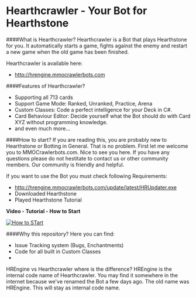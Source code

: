 Hearthcrawler - Your Bot for Hearthstone
========

####What is Hearthcrawler?
Hearthcrawler is a Bot that plays Hearthstone for you. It automatically starts a game, fights against the enemy and restart a new game when the old game has been finished.

Hearthcrawler is available here:

- http://hrengine.mmocrawlerbots.com

####Features of Hearthcrawler?
- Supporting all 713 cards
- Support Game Mode: Ranked, Unranked, Practice, Arena
- Custom Classes: Code a perfect intelligence for your Deck in C#.
- Card Behaviour Editor: Decide yourself what the Bot should do with Card XYZ without programming knowledge.
- and even much more...

####How to start?
If you are reading this, you are probably new to Hearthstone or Botting in General. That is no problem. First let me welcome you to MMOCrawlerbots.com. Nice to see you here. If you have any questions please do not hestitate to contact us or other community members. Our community is friendly and helpful.

If you want to use the Bot you must check following Requirements:


- http://hrengine.mmocrawlerbots.com/update/latest/HRUpdater.exe
- Downloaded Hearthstone
- Played Hearthstone Tutorial

**Video - Tutorial - How to Start**

[![How to STart](http://img.youtube.com/vi/yUpGjpLSEm4/0.jpg)](http://www.youtube.com/watch?v=yUpGjpLSEm4)

####Why this repository?
Here you can find:

- Issue Tracking system (Bugs, Enchantments)
- Code for all built in Custom Classes
- 

HREngine vs Hearthcrawler where is the difference?
HREngine is the internal code name of Hearthcrawler. You may find it somewhere in the internet because we've renamed the Bot a few days ago. The old name was HREngine. This will stay as internal code name.

